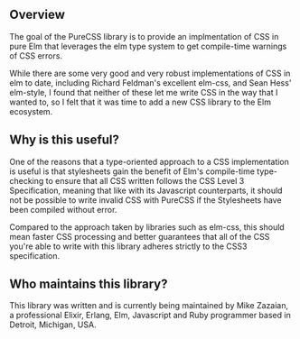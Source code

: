 ## Overview

The goal of the PureCSS library is to provide an implmentation of CSS in pure
Elm that leverages the elm type system to get compile-time warnings of CSS
errors.

While there are some very good and very robust implementations of CSS in elm to
date, including Richard Feldman's excellent elm-css, and Sean Hess' elm-style,
I found that neither of these let me write CSS in the way that I wanted to,
so I felt that it was time to add a new CSS library to the Elm ecosystem.


## Why is this useful?

One of the reasons that a type-oriented approach to a CSS implementation is
useful is that stylesheets gain the benefit of Elm's compile-time type-
checking to ensure that all CSS written follows the CSS Level 3 Specification,
meaning that like with its Javascript counterparts, it should not be possible
to write invalid CSS with PureCSS if the Stylesheets have been compiled
without error.

Compared to the approach taken by libraries such as elm-css, this should mean
faster CSS processing and better guarantees that all of the CSS you're able to
write with this library adheres strictly to the CSS3 specification.


## Who maintains this library?

This library was written and is currently being maintained by Mike Zazaian, a
professional Elixir, Erlang, Elm, Javascript and Ruby programmer based in
Detroit, Michigan, USA.

